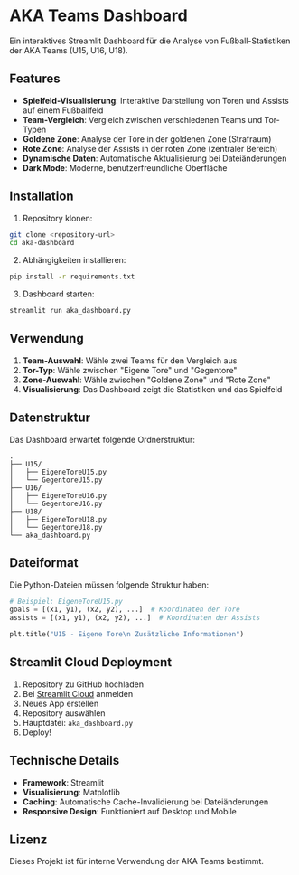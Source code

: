 # AKA Teams Dashboard

Ein interaktives Streamlit Dashboard für die Analyse von Fußball-Statistiken der AKA Teams (U15, U16, U18).

## Features

- **Spielfeld-Visualisierung**: Interaktive Darstellung von Toren und Assists auf einem Fußballfeld
- **Team-Vergleich**: Vergleich zwischen verschiedenen Teams und Tor-Typen
- **Goldene Zone**: Analyse der Tore in der goldenen Zone (Strafraum)
- **Rote Zone**: Analyse der Assists in der roten Zone (zentraler Bereich)
- **Dynamische Daten**: Automatische Aktualisierung bei Dateiänderungen
- **Dark Mode**: Moderne, benutzerfreundliche Oberfläche

## Installation

1. Repository klonen:
```bash
git clone <repository-url>
cd aka-dashboard
```

2. Abhängigkeiten installieren:
```bash
pip install -r requirements.txt
```

3. Dashboard starten:
```bash
streamlit run aka_dashboard.py
```

## Verwendung

1. **Team-Auswahl**: Wähle zwei Teams für den Vergleich aus
2. **Tor-Typ**: Wähle zwischen "Eigene Tore" und "Gegentore"
3. **Zone-Auswahl**: Wähle zwischen "Goldene Zone" und "Rote Zone"
4. **Visualisierung**: Das Dashboard zeigt die Statistiken und das Spielfeld

## Datenstruktur

Das Dashboard erwartet folgende Ordnerstruktur:

```
.
├── U15/
│   ├── EigeneToreU15.py
│   └── GegentoreU15.py
├── U16/
│   ├── EigeneToreU16.py
│   └── GegentoreU16.py
├── U18/
│   ├── EigeneToreU18.py
│   └── GegentoreU18.py
└── aka_dashboard.py
```

## Dateiformat

Die Python-Dateien müssen folgende Struktur haben:

```python
# Beispiel: EigeneToreU15.py
goals = [(x1, y1), (x2, y2), ...]  # Koordinaten der Tore
assists = [(x1, y1), (x2, y2), ...]  # Koordinaten der Assists

plt.title("U15 - Eigene Tore\n Zusätzliche Informationen")
```

## Streamlit Cloud Deployment

1. Repository zu GitHub hochladen
2. Bei [Streamlit Cloud](https://share.streamlit.io) anmelden
3. Neues App erstellen
4. Repository auswählen
5. Hauptdatei: `aka_dashboard.py`
6. Deploy!

## Technische Details

- **Framework**: Streamlit
- **Visualisierung**: Matplotlib
- **Caching**: Automatische Cache-Invalidierung bei Dateiänderungen
- **Responsive Design**: Funktioniert auf Desktop und Mobile

## Lizenz

Dieses Projekt ist für interne Verwendung der AKA Teams bestimmt.